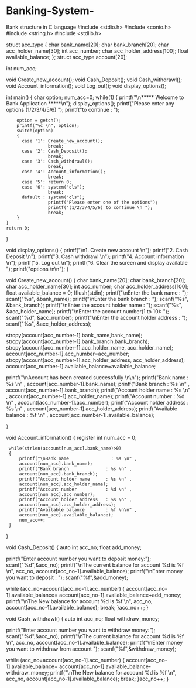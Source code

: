 # Banking-System-
Bank structure in C language 
#include <stdio.h>
#include <conio.h>
#include <string.h>
#include <stdlib.h>

struct acc_type
{
     char bank_name[20];
     char bank_branch[20];
     char acc_holder_name[30];
     int acc_number;
     char acc_holder_address[100];
     float available_balance;
};
struct acc_type account[20];

int num_acc;

void Create_new_account();
void Cash_Deposit();
void Cash_withdrawl();
void Account_information();
void Log_out();
void display_options();


int main()
{
    char option;
    num_acc=0;
    while(1)
    {
       printf("\n***** Welcome to Bank Application *****\n");
       display_options();
       printf("Please enter any options (1/2/3/4/5/6) ");
       printf("to continue : ");

        option = getch();
        printf("%c \n", option);
        switch(option)
        {
          case '1': Create_new_account();
                    break;
          case '2': Cash_Deposit();
                    break;
          case '3': Cash_withdrawl();
                    break;
          case '4': Account_information();
                    break;
          case '5': return 0;
          case '6': system("cls");
                    break;
          default : system("cls");
                    printf("Please enter one of the options");
                    printf("(1/2/3/4/5/6) to continue \n ");
                    break;
        }
    }
    return 0;
}



void display_options()
{
    printf("\n1. Create new account \n");
    printf("2. Cash Deposit \n");
    printf("3. Cash withdrawl \n");
    printf("4. Account information \n");
    printf("5. Log out \n");
    printf("6. Clear the screen and display available ");
    printf("options \n\n");
}



void Create_new_account()
{
   char bank_name[20];
   char bank_branch[20];
   char acc_holder_name[30];
   int acc_number;
   char acc_holder_address[100];
   float available_balance = 0;
   fflush(stdin);
   printf("\nEnter the bank name              : ");
   scanf("%s", &bank_name);
   printf("\nEnter the bank branch            : ");
   scanf("%s", &bank_branch);
   printf("\nEnter the account holder name    : ");
   scanf("%s", &acc_holder_name);
   printf("\nEnter the account number(1 to 10): ");
   scanf("%d", &acc_number);
   printf("\nEnter the account holder address : ");
   scanf("%s", &acc_holder_address);

   strcpy(account[acc_number-1].bank_name,bank_name);
   strcpy(account[acc_number-1].bank_branch,bank_branch);
   strcpy(account[acc_number-1].acc_holder_name,
   acc_holder_name);
   account[acc_number-1].acc_number=acc_number;
   strcpy(account[acc_number-1].acc_holder_address,
   acc_holder_address);
   account[acc_number-1].available_balance=available_balance;

   printf("\nAccount has been created successfully \n\n");
   printf("Bank name              : %s \n" ,
   account[acc_number-1].bank_name);
   printf("Bank branch            : %s \n" ,
   account[acc_number-1].bank_branch);
   printf("Account holder name    : %s \n" ,
   account[acc_number-1].acc_holder_name);
   printf("Account number         : %d \n" ,
   account[acc_number-1].acc_number);
   printf("Account holder address : %s \n" ,
   account[acc_number-1].acc_holder_address);
   printf("Available balance      : %f \n" ,
   account[acc_number-1].available_balance);


}

void Account_information()
{
     register int num_acc = 0;

     while(strlen(account[num_acc].bank_name)>0)
     {
         printf("\nBank name                : %s \n" ,
         account[num_acc].bank_name);
         printf("Bank branch              : %s \n" ,
         account[num_acc].bank_branch);
         printf("Account holder name      : %s \n" ,
         account[num_acc].acc_holder_name);
         printf("Account number           : %d \n" ,
         account[num_acc].acc_number);
         printf("Account holder address   : %s \n" ,
         account[num_acc].acc_holder_address);
         printf("Available balance        : %f \n\n" ,
         account[num_acc].available_balance);
         num_acc++;
     }
}



void Cash_Deposit()
{
   auto int acc_no;
   float add_money;

   printf("Enter account number you want to deposit money:");
   scanf("%d",&acc_no);
   printf("\nThe current balance for account %d is %f \n",
   acc_no, account[acc_no-1].available_balance);
   printf("\nEnter money you want to deposit :  ");
   scanf("%f",&add_money);

   while (acc_no=account[acc_no-1].acc_number)
   {
         account[acc_no-1].available_balance=
         account[acc_no-1].available_balance+add_money;
         printf("\nThe New balance for account %d is %f \n",
         acc_no, account[acc_no-1].available_balance);
         break;
   }acc_no++;
}


void Cash_withdrawl()
{
   auto int acc_no;
   float withdraw_money;

   printf("Enter account number you want to withdraw money:");
   scanf("%d",&acc_no);
   printf("\nThe current balance for account %d is %f \n",
   acc_no, account[acc_no-1].available_balance);
   printf("\nEnter money you want to withdraw from account ");
   scanf("%f",&withdraw_money);

   while (acc_no=account[acc_no-1].acc_number)
   {
         account[acc_no-1].available_balance=
         account[acc_no-1].available_balance-withdraw_money;
         printf("\nThe New balance for account %d is %f \n",
         acc_no, account[acc_no-1].available_balance);
         break;
   }acc_no++;
}
